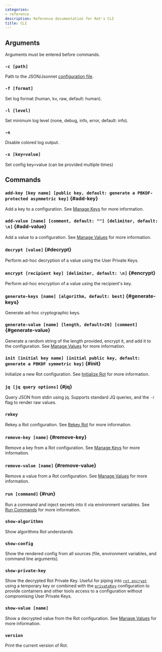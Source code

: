```yaml
---
categories:
- reference
description: Reference documentation for Rot's CLI
title: CLI
---
```


## Arguments

Arguments must be entered before commands.

### `-c [path]`

Path to the JSON/Jsonnet [configuration file](../config).

### `-f [format]`

Set log format (human, kv, raw, default: human).

### `-l [level]`

Set minimum log level (none, debug, info, error, default: info).

### `-n`

Disable colored log output.

### `-x [key=value]`

Set config key=value (can be provided multiple times)

## Commands

### `add-key [key name] [public key, default: generate a PBKDF-protected asymmetric key]` {#add-key}

Add a key to a configuration.  See [Manage Keys](../../guides/manage-keys) for more information.

### `add-value [name] [comment, default: ""] [delimiter, default: \n]` {#add-value}

Add a value to a configuration.  See [Manage Values](../../guides/manage-values) for more information.

### `decrypt [value]` {#decrypt}

Perform ad-hoc decryption of a value using the User Private Keys.

### `encrypt [recipient key] [delimiter, default: \n]` {#encrypt}

Perform ad-hoc encryption of a value using the recipient's key.

### `generate-keys [name] [algorithm, default: best]` {#generate-keys}

Generate ad-hoc cryptographic keys.

### `generate-value [name] [length, default=20] [comment]` {#generate-value}

Generate a random string of the length provided, encrypt it, and add it to the configuration.  See [Manage Values](../../guides/manage-values) for more information.

### `init [initial key name] [initial public key, default: generate a PBKDF symmetric key]` {#init}

Initialize a new Rot configuration.  See [Initialize Rot](../../guides/initialize-rot) for more information.

### `jq [jq query options]` {#jq}

Query JSON from stdin using jq.  Supports standard JQ queries, and the `-r` flag to render raw values.

### `rekey`

Rekey a Rot configuration.  See [Rekey Rot](../../guides/rekey-rot) for more information.

### `remove-key [name]` {#remove-key}

Remove a key from a Rot configuration.  See [Manage Keys](../../guides/manage-keys) for more information.

### `remove-value [name]` {#remove-value}

Remove a value from a Rot configuration.  See [Manage Values](../../guides/manage-values) for more information.

### `run [command]` {#run}

Run a command and inject secrets into it via environment variables.  See [Run Commands](../../guides/run-commands) for more information.

### `show-algorithms`

Show algorithms Rot understands

### `show-config`

Show the rendered config from all sources (file, environment variables, and command line arguments).

### `show-private-key`

Show the decrypted Rot Private Key.  Useful for piping into [`rot encrypt`](#encrypt) using a temporary key or combined with the [`privateKey`](../config#privatekey) configuration to provide containers and other tools access to a configuration without compromising User Private Keys.

### `show-value [name]`

Show a decrypted value from the Rot configuration.  See [Manage Values](../../guides/manage-values) for more information.

### `version`

Print the current version of Rot.
